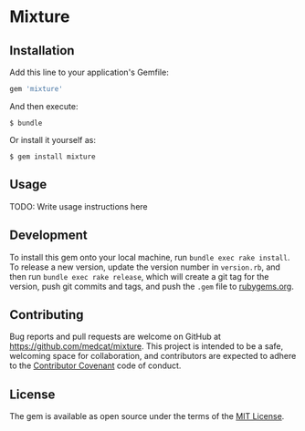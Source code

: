 # Mixture

## Installation

Add this line to your application's Gemfile:

```ruby
gem 'mixture'
```

And then execute:

    $ bundle

Or install it yourself as:

    $ gem install mixture

## Usage

TODO: Write usage instructions here

## Development

To install this gem onto your local machine, run
`bundle exec rake install`. To release a new version, update the
version number in `version.rb`, and then run
`bundle exec rake release`, which will create a git tag for the
version, push git commits and tags, and push the `.gem` file to
[rubygems.org](https://rubygems.org).

## Contributing

Bug reports and pull requests are welcome on GitHub at
https://github.com/medcat/mixture.  This project is intended to be a
safe, welcoming space for collaboration, and contributors are expected
to adhere to the [Contributor Covenant](contributor-covenant.org) code
of conduct.


## License

The gem is available as open source under the terms of the [MIT License](http://opensource.org/licenses/MIT).
